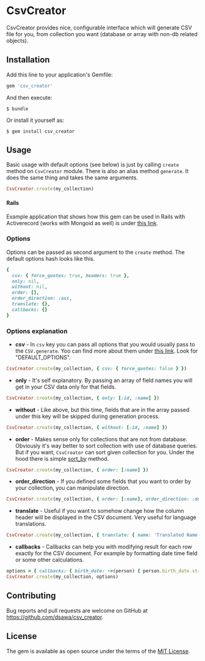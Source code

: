 # CsvCreator

CsvCreator provides nice, configurable interface which will generate CSV file for you, from collection you want (database or array with non-db related objects).

## Installation

Add this line to your application's Gemfile:

```ruby
gem 'csv_creator'
```

And then execute:

    $ bundle

Or install it yourself as:

    $ gem install csv_creator

## Usage

Basic usage with default options (see below) is just by calling `create` method on `CsvCreator` module.
There is also an alias method `generate`. It does the same thing and takes the same arguments.

```ruby
CsvCreator.create(my_collection)
```

#### Rails

Example application that shows how this gem can be used in Rails with Activerecord (works with Mongoid as well) is under [this link](https://github.com/dsawa/csv_creator_example).

### Options

Options can be passed as second argument to the `create` method. The default options hash looks like this.
```ruby
{
  csv: { force_quotes: true, headers: true },
  only: nil,
  without: nil,
  order: [],
  order_direction: :asc,
  translate: {},
  callbacks: {}
}
```

### Options explanation

* **csv** - In `csv` key you can pass all options that you would usually pass to the `CSV.generate`. 
Yoo can find more about them under [this link](http://ruby-doc.org/stdlib-2.2.2/libdoc/csv/rdoc/CSV.html). Look for "DEFAULT_OPTIONS".
```ruby
CsvCreator.create(my_collection, { csv: { force_quotes: false } })
```

* **only** - It's self explanatory. By passing an array of field names you will get in your CSV data only for that fields.
```ruby
CsvCreator.create(my_collection, { only: [:id, :name] })
```

* **without** - Like above, but this time, fields that are in the array passed under this key will be skipped during generation process.
```ruby
CsvCreator.create(my_collection, { without: [:id, :name] })
```

* **order** - Makes sense only for collections that are not from database. Obviously it's way better to sort collection with use of database queries. But if you want, `CsvCreator` can sort given collection for you. Under the hood there is simple [sort_by](http://ruby-doc.org/core-2.2.2/Enumerable.html#method-i-sort_by) method.
```ruby
CsvCreator.create(my_collection, { order: [:name] })
```

* **order_direction** - If you defined some fields that you want to order by your collection, you can manipulate direction.
```ruby
CsvCreator.create(my_collection, { order: [:name], order_direction: :desc })
```

* **translate** - Useful if you want to somehow change how the column header will be displayed in the CSV document. Very useful for language translations.
```ruby
CsvCreator.create(my_collection, { translate: { name: 'Translated Name Field' })
```

* **callbacks** - Callbacks can help you with modifying result for each row exactly for the CSV document. For example by formatting date time field or some other calculations.
```ruby
options = { callbacks: { birth_date: ->(person) { person.birth_date.strftime('%m/%d/%Y') } } }
CsvCreator.create(my_collection, options)
```

## Contributing

Bug reports and pull requests are welcome on GitHub at https://github.com/dsawa/csv_creator.

## License

The gem is available as open source under the terms of the [MIT License](http://opensource.org/licenses/MIT).


